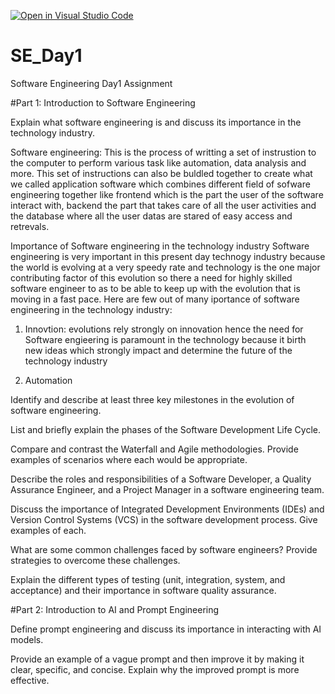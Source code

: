 [![Open in Visual Studio Code](https://classroom.github.com/assets/open-in-vscode-2e0aaae1b6195c2367325f4f02e2d04e9abb55f0b24a779b69b11b9e10269abc.svg)](https://classroom.github.com/online_ide?assignment_repo_id=18380767&assignment_repo_type=AssignmentRepo)
# SE_Day1
Software Engineering Day1 Assignment

#Part 1: Introduction to Software Engineering

Explain what software engineering is and discuss its importance in the technology industry.

Software engineering: This is the process of writting a set of instrustion to the computer to perform various task like automation, data analysis and more. This set of instructions can also be buldled together to create what we called application software which combines different field of sofware engineering together like frontend which is the part the user of the software interact with, backend the part that takes care of all the user activities and the database where all the user datas are stared of easy access and retrevals.

Importance of Software engineering in the technology industry
Software engineering is very important in this present day technogy industry because the world is evolving at a very speedy rate and technology is the one major contributing factor of this evolution so there a need for highly skilled software engineer to as to be able to keep up with the evolution that is moving in a fast pace. Here are few out of many iportance of software engineering in the technology industry:

1. Innovtion: evolutions rely strongly on innovation hence the need for Software engieering is paramount in the technology because it birth new ideas which strongly impact and determine the future of the technology industry

2. Automation


Identify and describe at least three key milestones in the evolution of software engineering.


List and briefly explain the phases of the Software Development Life Cycle.


Compare and contrast the Waterfall and Agile methodologies. Provide examples of scenarios where each would be appropriate.


Describe the roles and responsibilities of a Software Developer, a Quality Assurance Engineer, and a Project Manager in a software engineering team.


Discuss the importance of Integrated Development Environments (IDEs) and Version Control Systems (VCS) in the software development process. Give examples of each.


What are some common challenges faced by software engineers? Provide strategies to overcome these challenges.


Explain the different types of testing (unit, integration, system, and acceptance) and their importance in software quality assurance.


#Part 2: Introduction to AI and Prompt Engineering


Define prompt engineering and discuss its importance in interacting with AI models.


Provide an example of a vague prompt and then improve it by making it clear, specific, and concise. Explain why the improved prompt is more effective.
